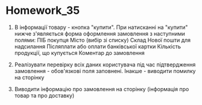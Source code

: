 # Homework_35
1. В інформації товару - кнопка "купити".
При натисканні на "купити" нижче з'являється форма оформлення замовлення з наступними полями:
ПІБ покупця
Місто (вибір зі списку)
Склад Нової пошти для надсилання
Післяплати або оплати банківської картки
Кількість продукції, що купується
Коментар до замовлення
2. Реалізувати перевірку всіх даних користувача під час підтвердження замовлення - обов'язкові поля заповнені. Інакше - виводити помилку на сторінку

3. Виводити інформацію про замовлення на сторінку (інформація про товар та про доставку)
